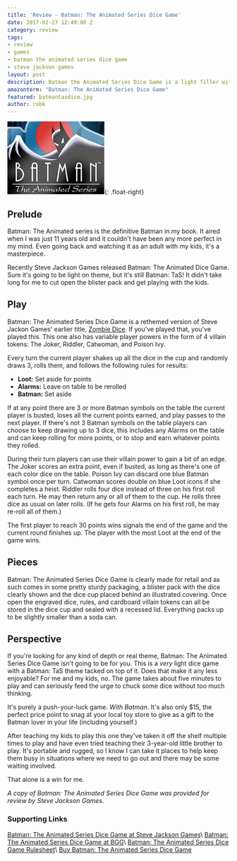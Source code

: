 ```yaml
---
title: 'Review - Batman: The Animated Series Dice Game'
date: 2017-02-27 12:49:00 Z
category: review
tags:
- review
- games
- batman the animated series dice game
- steve jackson games
layout: post
description: Batman the Animated Series Dice Game is a light filler with Animated sensibilities.
amazonterm: "Batman: The Animated Series Dice Game"
featured: batmantasdice.jpg
author: robk
---
```


![Batman Dice Logo](/images/featured/batmantasdice.jpg){: .float-right}
<h2>Prelude</h2>

Batman: The Animated series is the definitive Batman in my book. It aired when I was just 11 years old and it couldn't have been any more perfect in my mind. Even going back and watching it as an adult with my kids, it's a masterpiece.

Recently Steve Jackson Games released Batman: The Animated Dice Game. Sure it's going to be light on theme, but it's still Batman: TaS! It didn't take long for me to cut open the blister pack and get playing with the kids.

<h2>Play</h2>

Batman: The Animated Series Dice Game is a rethemed version of Steve Jackon Games' earlier title, [Zombie Dice](http://amzn.to/2lOG9nY). If you've played that, you've played this. This one also has variable player powers in the form of 4 villain tokens: The Joker, Riddler, Catwoman, and Poison Ivy.

Every turn the current player shakes up all the dice in the cup and randomly draws 3, rolls them, and follows the following rules for results:

* **Loot:** Set aside for points
* **Alarms:** Leave on table to be rerolled
* **Batman:** Set aside

If at any point there are 3 or more Batman symbols on the table the current player is busted, loses all the current points earned, and play passes to the next player. If there's not 3 Batman symbols on the table players can choose to keep drawing up to 3 dice, this includes any Alarms on the table and can keep rolling for more points, or to stop and earn whatever points they rolled.

During their turn players can use their villain power to gain a bit of an edge. The Joker scores an extra point, even if busted, as long as there's one of each color dice on the table. Poison Ivy can discard one blue Batman symbol once per turn. Catwoman scores double on blue Loot icons if she completes a heist. Riddler rolls four dice instead of three on his first roll each turn. He may then return any or all of them to the cup. He rolls three dice as usual on later rolls. (If he gets four Alarms on his first roll, he may re-roll all of them.)

The first player to reach 30 points wins signals the end of the game and the current round finishes up. The player with the most Loot at the end of the game wins.

<h2>Pieces</h2>

Batman: The Animated Series Dice Game is clearly made for retail and as such comes in some pretty sturdy packaging, a blister pack with the dice clearly shown and the dice cup placed behind an illustrated covering. Once open the engraved dice, rules, and cardboard villain tokens can all be stored in the dice cup and sealed with a recessed lid. Everything packs up to be slightly smaller than a soda can.

<h2>Perspective</h2>

If you're looking for any kind of depth or real theme, Batman: The Animated Series Dice Game isn't going to be for you. This is a *very* light dice game with a Batman: TaS theme tacked on top of it. Does that make it any less enjoyable? For me and my kids, no. The game takes about five minutes to play and can seriously feed the urge to chuck some dice without too much thinking.

It's purely a push-your-luck game. *With Batman*. It's also only $15, the perfect price point to snag at your local toy store to give as a gift to the Batman lover in your life (including yourself.)

After teaching my kids to play this one they've taken it off the shelf multiple times to play and have even tried teaching their 3-year-old little brother to play. It's portable and rugged, so I know I can take it places to help keep them busy in situations where we need to go out and there may be some waiting involved.

That alone is a win for me.

*A copy of Batman: The Animated Series Dice Game was provided for review by Steve Jackson Games.*

<h3>Supporting Links</h3>

[Batman: The Animated Series Dice Game at Steve Jackson Games](http://www.sjgames.com/dice/batman/)\\
[Batman: The Animated Series Dice Game at BGG](https://boardgamegeek.com/boardgame/204175/batman-animated-series-dice-game)\\
[Batman: The Animated Series Dice Game Rulesheet](http://www.sjgames.com/dice/batman/Batman%20Dice%20Game%20Rules.pdf)\\
[Buy Batman: The Animated Series Dice Game](http://amzn.to/2lh0Dny)
